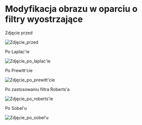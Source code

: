 # Modyfikacja obrazu w oparciu o filtry wyostrzające

Zdjęcie przed

![Zdjęcie_przed](https://user-images.githubusercontent.com/79860696/122645722-09e19400-d11c-11eb-92e9-1ee82f99f55d.jpg)

Po Laplac'ie

![Zdjęcie_po_laplac'ie](https://user-images.githubusercontent.com/79860696/122645726-0e0db180-d11c-11eb-9140-d660d7d621d9.jpg)

Po Prewitt'cie

![Zdjęcie_po_prewitt'cie](https://user-images.githubusercontent.com/79860696/122645698-f6362d80-d11b-11eb-81ef-4924db55b0a0.jpg)

Po zastosowaniu filtra Roberts'a

![Zdjęcie_po_roberts'ie](https://user-images.githubusercontent.com/79860696/122645703-fb937800-d11b-11eb-999f-7cad3a73dfd7.jpg)

Po Sobel'u

![Zdjęcie_po_sobel'u](https://user-images.githubusercontent.com/79860696/122645710-00582c00-d11c-11eb-879b-da12665c51f4.jpg)
